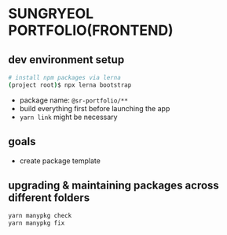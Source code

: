 # SUNGRYEOL PORTFOLIO(FRONTEND)
## dev environment setup
```sh
# install npm packages via lerna
(project root)$ npx lerna bootstrap
```
- package name: `@sr-portfolio/**`
- build everything first before launching the app
- `yarn link` might be necessary


## goals
- create package template

## upgrading & maintaining packages across different folders
```sh
yarn manypkg check
yarn manypkg fix
```
